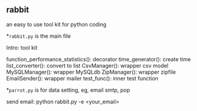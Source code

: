 ## rabbit
an easy to use tool kit for python coding

*`rabbit.py` is the main file

Intro: tool kit

function_performance_statistics(): decorator
time_generator(): create time
list_converter(): convert to list
CsvManager(): wrapper csv model
MySQLManager(): wrapper MySQLdb
ZipManager(): wrapper zipfile
EmailSender(): wrapper mailer
test_func(): inner test function

*`parrot.py` is for data setting, eg, email smtp, pop

send email:
python rabbit.py -e <your_email>

